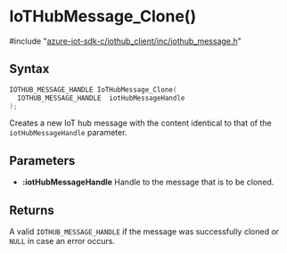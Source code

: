 # IoTHubMessage_Clone()

\#include "[azure-iot-sdk-c/iothub_client/inc/iothub_message.h](../iot-c-ref-iothub-message-h.md)"  

## Syntax

```C
IOTHUB_MESSAGE_HANDLE IoTHubMessage_Clone(
  IOTHUB_MESSAGE_HANDLE  iotHubMessageHandle
);
```

Creates a new IoT hub message with the content identical to that of the `iotHubMessageHandle` parameter.

## Parameters
* **:iotHubMessageHandle** Handle to the message that is to be cloned.

## Returns
A valid `IOTHUB_MESSAGE_HANDLE` if the message was successfully cloned or `NULL` in case an error occurs.

